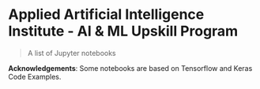 # Applied Artificial Intelligence Institute - AI & ML Upskill Program

> A list of Jupyter notebooks

**Acknowledgements**: Some notebooks are based on Tensorflow and Keras Code Examples.
